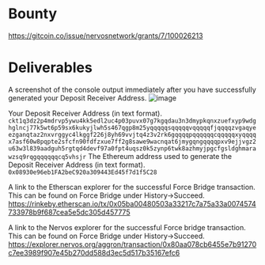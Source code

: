 # Bounty
https://gitcoin.co/issue/nervosnetwork/grants/7/100026213

# Deliverables
A screenshot of the console output immediately after you have successfully generated your Deposit Receiver Address.
![image](https://user-images.githubusercontent.com/9086733/128266149-2416baad-86dc-45dc-b61b-7bb0c11dfa83.png)

Your Deposit Receiver Address (in text format).
```ckt1q3dz2p4mdrvp5ywu4kk5edl2uc4p03puvx07g7kgqdau3n3dmypkqnxzuefxyp9wdghglncj77k5wt6p59sx6kukyjlwh5s467qgp8m25yqqqqqsqqqqqvqqqqqfjqqqqzvgaqyeezganqtaz2nxvrggyc4lkggf226j8yh69vvjtq4z3v2rk6gqqqqpqqqqqqcqqqqqxyqqqqx7asf60w8pqpte2sfcfn90fdfzxue7ff2g8sawe9wacnqat6jmygqngqqqqpxv9ejjvgz2u63w3l839aadguh5rgtqd4devf97a0fpt4uqsz0k5zynp6twk8azhmyjpgcfgsldghmarawzsq9rqgqqqqqqcq5vhsjr```
The Ethereum address used to generate the Deposit Receiver Address (in text format).
```0x08930e96eb1FA2beC920a309443Ed45f7d1f5C28```

A link to the Etherscan explorer for the successful Force Bridge transaction. This can be found on Force Bridge under History→Succeed.  
https://rinkeby.etherscan.io/tx/0x05ba00480503a33217c7a75a33a0074574733978b9f687cea5e5dc305d457775

A link to the Nervos explorer for the successful Force bridge transaction. This can be found on Force Bridge under History→Succeed.  
https://explorer.nervos.org/aggron/transaction/0x80aa078cb6455e7b91270c7ee3989f907e45b270dd588d3ec5d517b35167efc6
